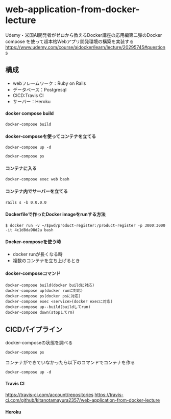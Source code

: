 # web-application-from-docker-lecture

Udemy・米国AI開発者がゼロから教えるDocker講座の応用編第二弾のDocker compose を使って超本格Webアプリ開発環境の構築を実装する  
https://www.udemy.com/course/aidocker/learn/lecture/20295745#questions

## 構成

- webフレームワーク：Ruby on Rails
- データベース：Postgresql
- CICD:Travis CI
- サーバー：Heroku


#### docker compose build

```
docker-compose build
```

#### docker-composeを使ってコンテナを立てる
```
docker-compose up -d
```

```
docker-compose ps
```

#### コンテナに入る
```
docker-compose exec web bash
```

#### コンテナ内でサーバーを立てる 
```
rails s -b 0.0.0.0
```





#### Dockerfileで作ったDocker imageをrunする方法

```
$ docker run -v ~/$pwd/product-register:/product-register -p 3000:3000 -it 4c1d8da98d2a bash
```

#### Docker-composeを使う時
- docker runが長くなる時
- 複数のコンテナを立ち上げるとき


#### docker-composeコマンド

```
docker-compose build(docker buildに対応)
docker-compose up(docker runに対応)
docker-compose ps(docker psに対応)
docker-compose exec <service>(docker execに対応)
docker-compose up--build(buildしてrun)
docker-compose down(stopしてrm)
```



## CICDパイプライン


docker-composeの状態を調べる
```
docker-compose ps
```
コンテナができていなかったら以下のコマンドでコンテナを作る

```
docker-compose up -d
```



#### Travis CI
https://travis-ci.com/account/repositories
https://travis-ci.com/github/kitanotamayura2357/web-application-from-docker-lecture
#### Heroku



